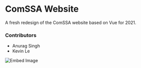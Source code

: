# ComSSA Website 

A fresh redesign of the ComSSA website based on Vue for 2021. 

### Contributors 

- Anurag Singh 
- Kevin Le

![Embed Image](https://i.imgur.com/MffpQVL.jpg)